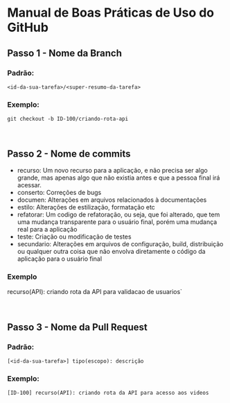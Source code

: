 # Manual de Boas Práticas de Uso do GitHub

## Passo 1 - Nome da Branch

### Padrão:
`<id-da-sua-tarefa>/<super-resumo-da-tarefa>`

### Exemplo:

`git checkout -b ID-100/criando-rota-api`

<br>

## Passo 2 - Nome de commits

* recurso: Um novo recurso para a aplicação, e não precisa ser algo grande, mas apenas algo que não existia antes e que a pessoa final irá acessar.
* conserto: Correções de bugs
* documen: Alterações em arquivos relacionados à documentações
* estilo: Alterações de estilização, formatação etc
* refatorar: Um codigo de refatoração, ou seja, que foi alterado, que tem uma mudança transparente para o usuário final, porém uma mudança real para a aplicação
* teste: Criação ou modificação de testes
* secundario: Alterações em arquivos de configuração, build, distribuição ou qualquer outra coisa que não envolva diretamente o código da aplicação para o usuário final

### Exemplo
recurso(API): criando rota da API para validacao de usuarios`

<br>

## Passo 3 - Nome da Pull Request

### Padrão:
`[<id-da-sua-tarefa>] tipo(escopo): descrição`


### Exemplo:
`[ID-100] recurso(API): criando rota da API para acesso aos videos`
